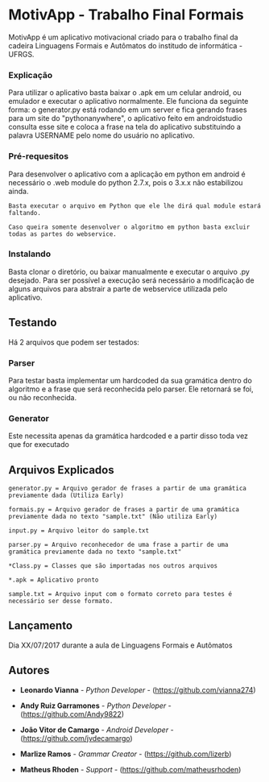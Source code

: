 # MotivApp - Trabalho Final Formais

MotivApp é um aplicativo motivacional criado para o trabalho final da cadeira Linguagens Formais e Autômatos do institudo de informática - UFRGS.

### Explicação 

Para utilizar o aplicativo basta baixar o .apk em um celular android, ou emulador e executar o aplicativo normalmente.
Ele funciona da seguinte forma: o generator.py está rodando em um server e fica gerando frases para um site do "pythonanywhere", o aplicativo feito em androidstudio consulta esse site e coloca a frase na tela do aplicativo substituindo a palavra USERNAME pelo nome do usuário no aplicativo.


### Pré-requesitos 

Para desenvolver o aplicativo com a aplicação em python em android é necessário o .web module do python 2.7.x, pois o 3.x.x não estabilizou ainda.

```
Basta executar o arquivo em Python que ele lhe dirá qual module estará faltando.
```
```
Caso queira somente desenvolver o algoritmo em python basta excluir todas as partes do webservice.
```

### Instalando

Basta clonar o diretório, ou baixar manualmente e executar o arquivo .py desejado.
Para ser possível a execução será necessário a modificação de alguns arquivos para abstrair a parte de webservice utilizada pelo aplicativo.


## Testando

Há 2 arquivos que podem ser testados:
### Parser
Para testar basta implementar um hardcoded da sua gramática dentro do algoritmo e a frase que será reconhecida pelo parser. Ele retornará se foi, ou não reconhecida.
### Generator
Este necessita apenas da gramática hardcoded e a partir disso toda vez que for executado


## Arquivos Explicados
```
generator.py = Arquivo gerador de frases a partir de uma gramática previamente dada (Utiliza Early)

formais.py = Arquivo gerador de frases a partir de uma gramática previamente dada no texto "sample.txt" (Não utiliza Early)

input.py = Arquivo leitor do sample.txt

parser.py = Arquivo reconhecedor de uma frase a partir de uma gramática previamente dada no texto "sample.txt"

*Class.py = Classes que são importadas nos outros arquivos

*.apk = Aplicativo pronto

sample.txt = Arquivo input com o formato correto para testes é necessário ser desse formato.
```

## Lançamento

Dia XX/07/2017 durante a aula de Linguagens Formais e Autômatos

## Autores

* **Leonardo Vianna** - *Python Developer* - (https://github.com/vianna274)

* **Andy Ruiz Garramones** - *Python Developer* - (https://github.com/Andy9822)

* **João Vitor de Camargo** - *Android Developer* - (https://github.com/jvdecamargo)

* **Marlize Ramos** - *Grammar Creator* - (https://github.com/lizerb)

* **Matheus Rhoden** - *Support* - (https://github.com/matheusrhoden)
